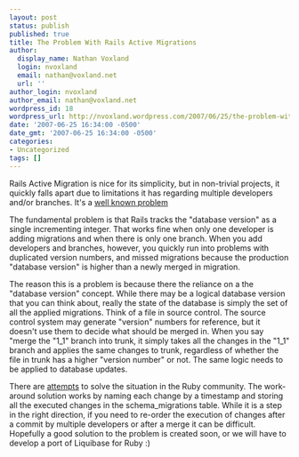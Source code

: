 ```yaml
---
layout: post
status: publish
published: true
title: The Problem With Rails Active Migrations
author:
  display_name: Nathan Voxland
  login: nvoxland
  email: nathan@voxland.net
  url: ''
author_login: nvoxland
author_email: nathan@voxland.net
wordpress_id: 18
wordpress_url: http://nvoxland.wordpress.com/2007/06/25/the-problem-with-rails-active-migrations/
date: '2007-06-25 16:34:00 -0500'
date_gmt: '2007-06-25 16:34:00 -0500'
categories:
- Uncategorized
tags: []
---
```

Rails Active Migration is nice for its simplicity, but in non-trivial projects, it quickly falls apart due to limitations it has regarding multiple developers and/or branches.  It's a <a href="http://www.google.com/search?q=rails+migration+branches">well known problem</a>

The fundamental problem is that Rails tracks the "database version" as a single incrementing integer.  That works fine when only one developer is adding migrations and when there is only one branch.  When you add developers and branches, however, you quickly run into problems with duplicated version numbers, and missed migrations because the production "database version" is higher than a newly merged in migration.

The reason this is a problem is because there the reliance on a the "database version" concept.  While there may be a logical database version that you can think about, really the state of the database is simply the set of all the applied migrations.  Think of a file in source control.  The source control system may generate "version" numbers for reference, but it doesn't use them to decide what should be merged in.  When you say "merge the "1_1" branch into trunk, it simply takes all the changes in the "1_1" branch and applies the same changes to trunk, regardless of whether the file in trunk has a higher "version number" or not.  The same logic needs to be applied to database updates.

There are <a href="http://dev.rubyonrails.org/ticket/6799">attempts</a> to solve the situation in the Ruby community.  The work-around solution works by naming each change by a timestamp and storing all the executed changes in the schema_migrations table.  While it is a step in the right direction, if you need to re-order the execution of changes after a commit by multiple developers or after a merge it can be difficult.   Hopefully a good solution to the problem is created soon, or we will have to develop a port of Liquibase for Ruby :)

